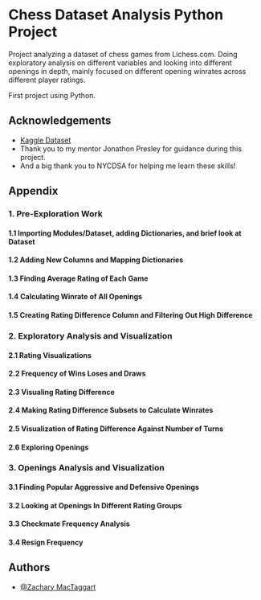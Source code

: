 
# Chess Dataset Analysis Python Project

Project analyzing a dataset of chess games from Lichess.com. Doing exploratory analysis on different variables and looking into different openings in depth, mainly focused on different opening winrates across different player ratings.

First project using Python. 


## Acknowledgements

 - [Kaggle Dataset](https://www.kaggle.com/datasets/datasnaek/chess)
 - Thank you to my mentor Jonathon Presley for guidance during this project.
 - And a big thank you to NYCDSA for helping me learn these skills!



## Appendix

### 1. Pre-Exploration Work

#### 1.1 Importing Modules/Dataset, adding Dictionaries, and brief look at Dataset

#### 1.2 Adding New Columns and Mapping Dictionaries

#### 1.3 Finding Average Rating of Each Game

#### 1.4 Calculating Winrate of All Openings

#### 1.5 Creating Rating Difference Column and Filtering Out High Difference

### 2.  Exploratory Analysis and Visualization

#### 2.1 Rating Visualizations

#### 2.2 Frequency of Wins Loses and Draws

#### 2.3 Visualing Rating Difference

#### 2.4 Making Rating Difference Subsets to Calculate Winrates

#### 2.5 Visualization of Rating Difference Against Number of Turns

#### 2.6 Exploring Openings


### 3. Openings Analysis and Visualization

#### 3.1 Finding Popular Aggressive and Defensive Openings

#### 3.2 Looking at Openings In Different Rating Groups

#### 3.3 Checkmate Frequency Analysis

#### 3.4 Resign Frequency


## Authors

- [@Zachary MacTaggart](https://github.com/zmactag)

